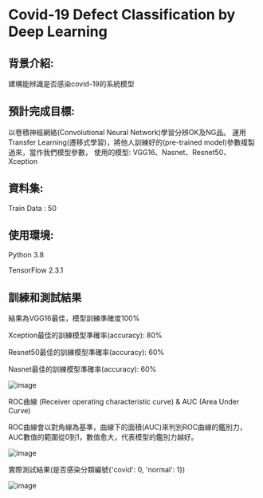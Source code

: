 # Covid-19 Defect Classification by Deep Learning
## 背景介紹:
建構能辨識是否感染covid-19的系統模型
## 預計完成目標:
以卷積神經網絡(Convolutional Neural Network)學習分辨OK及NG品。
運用Transfer Learning(遷移式學習)，將他人訓練好的(pre-trained model)參數複製過來，當作我們模型參數，
使用的模型: VGG16、Nasnet、Resnet50、Xception
## 資料集:
Train Data : 50
## 使用環境:
Python 3.8

TensorFlow 2.3.1 
## 訓練和測試結果
結果為VGG16最佳，模型訓練準確度100%
 
Xception最佳的訓練模型準確率(accuracy): 80%

Resnet50最佳的訓練模型準確率(accuracy): 60%

Nasnet最佳的訓練模型準確率(accuracy): 60%
 

![image](https://github.com/tddwso/Covid-19-identity/blob/main/ACC.PNG)

ROC曲線 (Receiver operating characteristic curve) & AUC (Area Under Curve)

ROC曲線會以對角線為基準，曲線下的面積(AUC)來判別ROC曲線的鑑別力，AUC數值的範圍從0到1，數值愈大，代表模型的鑑別力越好。

![image](https://github.com/tddwso/Covid-19-identity/blob/main/ROC.PNG)

實際測試結果(是否感染分類編號{'covid': 0, 'normal': 1})

![image](https://github.com/tddwso/Covid-19-identity/blob/main/test.PNG)
